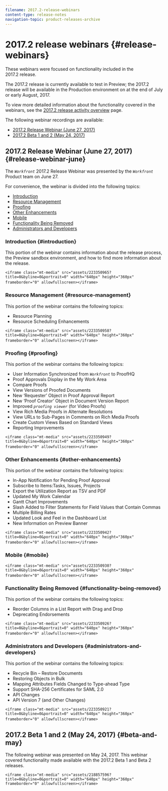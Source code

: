 ```yaml
---
filename: 2017.2-release-webinars
content-type: release-notes
navigation-topic: product-releases-archive
---
```




# 2017.2 release webinars {#release-webinars}

These webinars were focused on functionality included in the 2017.2&nbsp;release.&nbsp;


The 2017.2 release is currently available to test in Preview; the 2017.2 release will be available in the Production environment on at the end of July or early August, 2017.


To view more detailed information about the functionality covered in the webinars, see the [2017.2 release activity overview](2017.2-release-activity-overview.md) page.


The following webinar recordings are available:



* [2017.2 Release Webinar (June 27, 2017)](#2017-2-release-webinar) 
* [2017.2 Beta 1 and 2 (May 24, 2017)](#2017-2-beta1-and-2) 




## 2017.2&nbsp;Release Webinar (June 27, 2017) {#release-webinar-june}

The *`Workfront`* 2017.2 Release Webinar was presented by the *`Workfront`* Product team on June&nbsp;27. &nbsp;


For convenience, the webinar is divided into the following topics:



* [Introduction](#introduction) 
* [Resource Management](#resource-management) 
* [Proofing](#proofing) 
* [Other Enhancements](#other-enhancements) 
* [Mobile](#mobile) 
* [Functionality Being Removed](#being-removed) 
* [Administrators and Developers](#administrators-and-developers) 




### Introduction {#introduction}

This portion of the webinar contains information about the release process, the Preview sandbox environment, and how to find more information about the release.


`<iframe class="mt-media" src="assets/223350965?title=0&byline=0&portrait=0" width="640px" height="360px" frameborder="0" allowfullscreen></iframe>`&nbsp;&nbsp;


### Resource Management {#resource-management}

This portion of the webinar contains the following topics:



* Resource Planning
* Resource Scheduling Enhancements


`<iframe class="mt-media" src="assets/223350958?title=0&byline=0&portrait=0" width="640px" height="360px" frameborder="0" allowfullscreen></iframe>`&nbsp;&nbsp;


### Proofing {#proofing}

This portion of the webinar contains the following topics:



* User Information Synchronized from *`Workfront`* to ProofHQ
* Proof Approvals Display in the My Work Area
* Compare Proofs
* View Versions of Proofed Documents
* New ‘Requester’ Object in Proof Approval Report
* New ‘Proof Creator’ Object in Document Version Report
* Improved *`proofing viewer`* (for Video Proofs)
* View Rich Media Proofs in Alternate Resolutions
* View URLs to Sub-Pages in Comments on Rich Media Proofs
* Create Custom Views Based on Standard Views
* Reporting Improvements


`<iframe class="mt-media" src="assets/223350949?title=0&byline=0&portrait=0" width="640px" height="360px" frameborder="0" allowfullscreen></iframe>`&nbsp;&nbsp;


### Other Enhancements {#other-enhancements}

This portion of the webinar contains the following topics:



* In-App Notification for Pending Proof Approval
* Subscribe to Items:Tasks, Issues, Projects 
* Export the Utilization Report as TSV and PDF
* Updated My Work Calendar
* Gantt Chart Improvements
* Slash Added to Filter Statements for Field Values that Contain Commas
* Multiple Billing Rates
* Updated Look and Feel in the Dashboard List
* New Information on Preview Banner


`<iframe class="mt-media" src="assets/223350942?title=0&byline=0&portrait=0" width="640px" height="360px" frameborder="0" allowfullscreen></iframe>`&nbsp;&nbsp;


### Mobile {#mobile}

`<iframe class="mt-media" src="assets/223350930?title=0&byline=0&portrait=0" width="640px" height="360px" frameborder="0" allowfullscreen></iframe>`&nbsp;&nbsp;


### Functionality Being Removed {#functionality-being-removed}

This portion of the webinar contains the following topics:



* Reorder Columns in a List Report with Drag and Drop
* Deprecating Endorsements


`<iframe class="mt-media" src="assets/223350926?title=0&byline=0&portrait=0" width="640px" height="360px" frameborder="0" allowfullscreen></iframe>`&nbsp;&nbsp;


### Administrators and Developers {#administrators-and-developers}

This portion of the webinar contains the following topics:



* Recycle Bin – Restore Documents
* Restoring Objects in Bulk
* Mapping Attributes Fields Changed to Type-ahead Type
* Support SHA-256 Certificates for SAML 2.0
* API Changes
* API Version 7 (and Other Changes)


`<iframe class="mt-media" src="assets/223350921?title=0&byline=0&portrait=0" width="640px" height="360px" frameborder="0" allowfullscreen></iframe>`&nbsp;&nbsp;


## 2017.2 Beta 1 and 2 (May 24, 2017) {#beta-and-may}

The following webinar was presented on May 24, 2017. This webinar covered functionality made available with the 2017.2 Beta 1 and Beta 2 releases.


`<iframe class="mt-media" src="assets/218857596?title=0&byline=0&portrait=0" width="640px" height="360px" frameborder="0" allowfullscreen></iframe>` 
